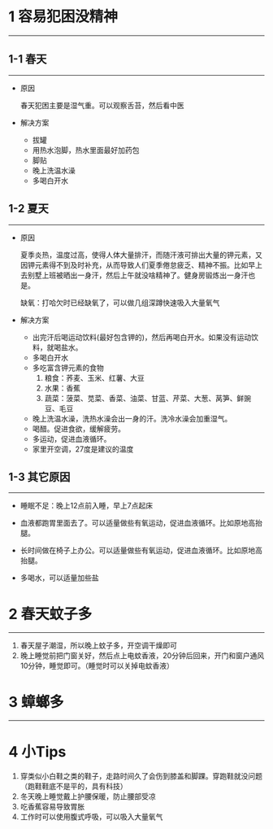 # 1 容易犯困没精神

***



## 1-1 春天

***

+ 原因

  春天犯困主要是湿气重。可以观察舌苔，然后看中医

+ 解决方案

  + 拔罐
  + 用热水泡脚，热水里面最好加药包
  + 脚贴
  + 晚上洗温水澡
  + 多喝白开水
  
  
  
## 1-2 夏天

***

+ 原因

  夏季炎热，温度过高，使得人体大量排汗，而随汗液可排出大量的钾元素，又因钾元素得不到及时补充，从而导致人们夏季倦怠疲乏、精神不振。比如早上去别墅上班被晒出一身汗，然后上午就没啥精神了。健身房锻炼出一身汗也是。

  缺氧：打哈欠时已经缺氧了，可以做几组深蹲快速吸入大量氧气

+ 解决方案

  + 出完汗后喝运动饮料(最好包含钾的)，然后再喝白开水。如果没有运动饮料，就喝盐水。
  + 多喝白开水
  + 多吃富含钾元素的食物
    1. 粮食：荞麦、玉米、红薯、大豆
    2. 水果：香蕉
    3. 蔬菜：菠菜、苋菜、香菜、油菜、甘蓝、芹菜、大葱、莴笋、鲜豌豆、毛豆
  + 晚上洗温水澡，洗热水澡会出一身的汗。洗冷水澡会加重湿气。
  + 喝醋。促进食欲，缓解疲劳。
  + 多运动，促进血液循环。
  + 家里开空调，27度是建议的温度



## 1-3 其它原因

***

+ 睡眠不足：晚上12点前入睡，早上7点起床

+ 血液都跑胃里面去了。可以适量做些有氧运动，促进血液循环。比如原地高抬腿。

+ 长时间做在椅子上办公。可以适量做些有氧运动，促进血液循环。比如原地高抬腿。

+ 多喝水，可以适量加些盐

  
  
  
# 2 春天蚊子多

***

1. 春天屋子潮湿，所以晚上蚊子多，开空调干燥即可
2. 晚上睡觉前把门窗关好，然后点上电蚊香液，20分钟后回来，开门和窗户通风10分钟，睡觉即可。（睡觉时可以关掉电蚊香液）





# 3 蟑螂多

****



  



# 4 小Tips

1. 穿类似小白鞋之类的鞋子，走路时间久了会伤到膝盖和脚踝。穿跑鞋就没问题（跑鞋鞋底不是平的，具有科技）
2. 冬天晚上睡觉戴上护腰保暖，防止腰部受凉
3. 吃香蕉容易导致胃胀
4. 工作时可以使用腹式呼吸，可以吸入大量氧气